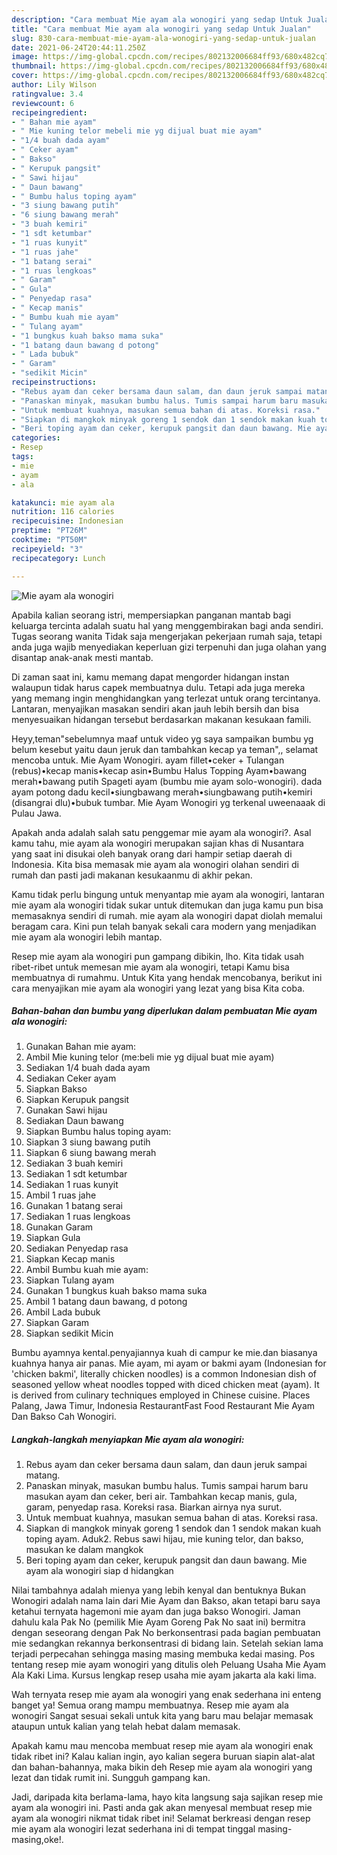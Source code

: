 ```yaml
---
description: "Cara membuat Mie ayam ala wonogiri yang sedap Untuk Jualan"
title: "Cara membuat Mie ayam ala wonogiri yang sedap Untuk Jualan"
slug: 830-cara-membuat-mie-ayam-ala-wonogiri-yang-sedap-untuk-jualan
date: 2021-06-24T20:44:11.250Z
image: https://img-global.cpcdn.com/recipes/802132006684ff93/680x482cq70/mie-ayam-ala-wonogiri-foto-resep-utama.jpg
thumbnail: https://img-global.cpcdn.com/recipes/802132006684ff93/680x482cq70/mie-ayam-ala-wonogiri-foto-resep-utama.jpg
cover: https://img-global.cpcdn.com/recipes/802132006684ff93/680x482cq70/mie-ayam-ala-wonogiri-foto-resep-utama.jpg
author: Lily Wilson
ratingvalue: 3.4
reviewcount: 6
recipeingredient:
- " Bahan mie ayam"
- " Mie kuning telor mebeli mie yg dijual buat mie ayam"
- "1/4 buah dada ayam"
- " Ceker ayam"
- " Bakso"
- " Kerupuk pangsit"
- " Sawi hijau"
- " Daun bawang"
- " Bumbu halus toping ayam"
- "3 siung bawang putih"
- "6 siung bawang merah"
- "3 buah kemiri"
- "1 sdt ketumbar"
- "1 ruas kunyit"
- "1 ruas jahe"
- "1 batang serai"
- "1 ruas lengkoas"
- " Garam"
- " Gula"
- " Penyedap rasa"
- " Kecap manis"
- " Bumbu kuah mie ayam"
- " Tulang ayam"
- "1 bungkus kuah bakso mama suka"
- "1 batang daun bawang d potong"
- " Lada bubuk"
- " Garam"
- "sedikit Micin"
recipeinstructions:
- "Rebus ayam dan ceker bersama daun salam, dan daun jeruk sampai matang."
- "Panaskan minyak, masukan bumbu halus. Tumis sampai harum baru masukan ayam dan ceker, beri air. Tambahkan kecap manis, gula, garam, penyedap rasa. Koreksi rasa. Biarkan airnya nya surut."
- "Untuk membuat kuahnya, masukan semua bahan di atas. Koreksi rasa."
- "Siapkan di mangkok minyak goreng 1 sendok dan 1 sendok makan kuah toping ayam. Aduk2. Rebus sawi hijau, mie kuning telor, dan bakso, masukan ke dalam mangkok"
- "Beri toping ayam dan ceker, kerupuk pangsit dan daun bawang. Mie ayam ala wonogiri siap d hidangkan"
categories:
- Resep
tags:
- mie
- ayam
- ala

katakunci: mie ayam ala 
nutrition: 116 calories
recipecuisine: Indonesian
preptime: "PT26M"
cooktime: "PT50M"
recipeyield: "3"
recipecategory: Lunch

---
```



![Mie ayam ala wonogiri](https://img-global.cpcdn.com/recipes/802132006684ff93/680x482cq70/mie-ayam-ala-wonogiri-foto-resep-utama.jpg)

Apabila kalian seorang istri, mempersiapkan panganan mantab bagi keluarga tercinta adalah suatu hal yang menggembirakan bagi anda sendiri. Tugas seorang  wanita Tidak saja mengerjakan pekerjaan rumah saja, tetapi anda juga wajib menyediakan keperluan gizi terpenuhi dan juga olahan yang disantap anak-anak mesti mantab.

Di zaman  saat ini, kamu memang dapat mengorder hidangan instan walaupun tidak harus capek membuatnya dulu. Tetapi ada juga mereka yang memang ingin menghidangkan yang terlezat untuk orang tercintanya. Lantaran, menyajikan masakan sendiri akan jauh lebih bersih dan bisa menyesuaikan hidangan tersebut berdasarkan makanan kesukaan famili. 

Heyy,teman&#34;sebelumnya maaf untuk video yg saya sampaikan bumbu yg belum kesebut yaitu daun jeruk dan tambahkan kecap ya teman&#34;,, selamat mencoba untuk. Mie Ayam Wonogiri. ayam fillet•ceker + Tulangan (rebus)•kecap manis•kecap asin•Bumbu Halus Topping Ayam•bawang merah•bawang putih Spageti ayam (bumbu mie ayam solo-wonogiri). dada ayam potong dadu kecil•siungbawang merah•siungbawang putih•kemiri (disangrai dlu)•bubuk tumbar. Mie Ayam Wonogiri yg terkenal uweenaaak di Pulau Jawa.

Apakah anda adalah salah satu penggemar mie ayam ala wonogiri?. Asal kamu tahu, mie ayam ala wonogiri merupakan sajian khas di Nusantara yang saat ini disukai oleh banyak orang dari hampir setiap daerah di Indonesia. Kita bisa memasak mie ayam ala wonogiri olahan sendiri di rumah dan pasti jadi makanan kesukaanmu di akhir pekan.

Kamu tidak perlu bingung untuk menyantap mie ayam ala wonogiri, lantaran mie ayam ala wonogiri tidak sukar untuk ditemukan dan juga kamu pun bisa memasaknya sendiri di rumah. mie ayam ala wonogiri dapat diolah memalui beragam cara. Kini pun telah banyak sekali cara modern yang menjadikan mie ayam ala wonogiri lebih mantap.

Resep mie ayam ala wonogiri pun gampang dibikin, lho. Kita tidak usah ribet-ribet untuk memesan mie ayam ala wonogiri, tetapi Kamu bisa membuatnya di rumahmu. Untuk Kita yang hendak mencobanya, berikut ini cara menyajikan mie ayam ala wonogiri yang lezat yang bisa Kita coba.

<!--inarticleads1-->

##### Bahan-bahan dan bumbu yang diperlukan dalam pembuatan Mie ayam ala wonogiri:

1. Gunakan  Bahan mie ayam:
1. Ambil  Mie kuning telor (me:beli mie yg dijual buat mie ayam)
1. Sediakan 1/4 buah dada ayam
1. Sediakan  Ceker ayam
1. Siapkan  Bakso
1. Siapkan  Kerupuk pangsit
1. Gunakan  Sawi hijau
1. Sediakan  Daun bawang
1. Siapkan  Bumbu halus toping ayam:
1. Siapkan 3 siung bawang putih
1. Siapkan 6 siung bawang merah
1. Sediakan 3 buah kemiri
1. Sediakan 1 sdt ketumbar
1. Sediakan 1 ruas kunyit
1. Ambil 1 ruas jahe
1. Gunakan 1 batang serai
1. Sediakan 1 ruas lengkoas
1. Gunakan  Garam
1. Siapkan  Gula
1. Sediakan  Penyedap rasa
1. Siapkan  Kecap manis
1. Ambil  Bumbu kuah mie ayam:
1. Siapkan  Tulang ayam
1. Gunakan 1 bungkus kuah bakso mama suka
1. Ambil 1 batang daun bawang, d potong
1. Ambil  Lada bubuk
1. Siapkan  Garam
1. Siapkan sedikit Micin


Bumbu ayamnya kental.penyajiannya kuah di campur ke mie.dan biasanya kuahnya hanya air panas. Mie ayam, mi ayam or bakmi ayam (Indonesian for &#39;chicken bakmi&#39;, literally chicken noodles) is a common Indonesian dish of seasoned yellow wheat noodles topped with diced chicken meat (ayam). It is derived from culinary techniques employed in Chinese cuisine. Places Palang, Jawa Timur, Indonesia RestaurantFast Food Restaurant Mie Ayam Dan Bakso Cah Wonogiri. 

<!--inarticleads2-->

##### Langkah-langkah menyiapkan Mie ayam ala wonogiri:

1. Rebus ayam dan ceker bersama daun salam, dan daun jeruk sampai matang.
1. Panaskan minyak, masukan bumbu halus. Tumis sampai harum baru masukan ayam dan ceker, beri air. Tambahkan kecap manis, gula, garam, penyedap rasa. Koreksi rasa. Biarkan airnya nya surut.
1. Untuk membuat kuahnya, masukan semua bahan di atas. Koreksi rasa.
1. Siapkan di mangkok minyak goreng 1 sendok dan 1 sendok makan kuah toping ayam. Aduk2. Rebus sawi hijau, mie kuning telor, dan bakso, masukan ke dalam mangkok
1. Beri toping ayam dan ceker, kerupuk pangsit dan daun bawang. Mie ayam ala wonogiri siap d hidangkan


Nilai tambahnya adalah mienya yang lebih kenyal dan bentuknya Bukan Wonogiri adalah nama lain dari Mie Ayam dan Bakso, akan tetapi baru saya ketahui ternyata hagemoni mie ayam dan juga bakso Wonogiri. Jaman dahulu kala Pak No (pemilik Mie Ayam Goreng Pak No saat ini) bermitra dengan seseorang dengan Pak No berkonsentrasi pada bagian pembuatan mie sedangkan rekannya berkonsentrasi di bidang lain. Setelah sekian lama terjadi perpecahan sehingga masing masing membuka kedai masing. Pos tentang resep mie ayam wonogiri yang ditulis oleh Peluang Usaha Mie Ayam Ala Kaki Lima. Kursus lengkap resep usaha mie ayam jakarta ala kaki lima. 

Wah ternyata resep mie ayam ala wonogiri yang enak sederhana ini enteng banget ya! Semua orang mampu membuatnya. Resep mie ayam ala wonogiri Sangat sesuai sekali untuk kita yang baru mau belajar memasak ataupun untuk kalian yang telah hebat dalam memasak.

Apakah kamu mau mencoba membuat resep mie ayam ala wonogiri enak tidak ribet ini? Kalau kalian ingin, ayo kalian segera buruan siapin alat-alat dan bahan-bahannya, maka bikin deh Resep mie ayam ala wonogiri yang lezat dan tidak rumit ini. Sungguh gampang kan. 

Jadi, daripada kita berlama-lama, hayo kita langsung saja sajikan resep mie ayam ala wonogiri ini. Pasti anda gak akan menyesal membuat resep mie ayam ala wonogiri nikmat tidak ribet ini! Selamat berkreasi dengan resep mie ayam ala wonogiri lezat sederhana ini di tempat tinggal masing-masing,oke!.

